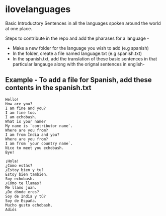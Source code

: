 # ilovelanguages
Basic Introductory Sentences in all the languages spoken around the world at one place.

Steps to contribute in the repo and add the pharases for a language -

- Make a new folder for the language you wish to add (e.g spanish) 
- In the folder, create a file named language.txt (e.g spanish.txt)
- In the spanish.txt, add the translation of these basic sentences in that particular langauge along with the orignal sentences in english-

## Example - To add a file for Spanish, add these contents in the spanish.txt

    Hello!
    How are you?
    I am fine and you?
    I am fine too. 
    I am echobash.
    What is your name? 
    My name is `contributor name`. 
    Where are you from?
    I am from India and you?
    Where are you from? 
    I am from `your country name`.
    Nice to meet you echobash.
    Bye!

    ¡Hola!
    ¿Cómo estás?
    ¿Estoy bien y tu?
    Estoy bien tambien.
    Soy echobash.
    ¿Cómo te llamas?
    Me llamo juan.
    ¿De dónde eres?
    Soy de India y tú?
    Soy de España.
    Mucho gusto echobash.
    Adiós

